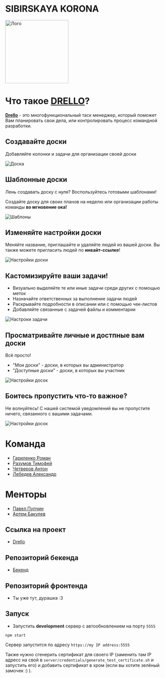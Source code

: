 # SIBIRSKAYA KORONA
<img src="./readmeImages/sibirskaya_korona.svg" alt="Лого" width="200"/>

# Что такое [DRELLO](https://drello.works)?

**[Drello](https://drello.works)** - это многофункциональный таск менеджер, который поможет Вам планировать свои дела, или контролировать процесс командной разработки.
 

## Создавайте доски
Добавляйте колонки и задачи для организации своей доски

![Доска](./readmeImages/board.png)

## Шаблонные доски
Лень создавать доску с нуля? Воспользуйтесь готовыми шаблонами!

Создайте доску для своих планов на неделю или организации работы команды **во мгновение ока!**

![Шаблоны](./readmeImages/boardTemplates.png)

## Изменяйте настройки доски
Меняйте название, приглашайте и удаляйте людей из вашей доски.
Вы также можете пригласить людей по **инвайт-ссылке**!

![Настройки доски](./readmeImages/boardSettings.png)

## Кастомизируйте ваши задачи!
- Визуально выделяйте  те или иные задачи среди других с помощью меток
- Назначайте ответственных за выполнение задачи людей
- Раскрывайте подробности в описании или с помощью чек-листов
- Добавляйте связанные с задачей файлы и комментарии

![Настроки задачи](./readmeImages/taskSettings.png)

## Просматривайте личные и достпные вам доски
Всё просто!

- "Мои доски" - доски, в которых вы администратор
- "Доступные доски" - доски, в которых вы участник

![Настройки досок](./readmeImages/boards.png)

## Боитесь пропустить что-то важное?
Не волнуйтесь! С нашей системой уведомлений вы не пропустите ничего, связанного с вашими задачами.

![Настройки досок](./readmeImages/notifications.png)

# Команда

- [Гариленко Роман](https://github.com/gavroman)
- [Разумов Тимофей](https://github.com/TimRazumov)
- [Четверов Антон](https://github.com/chtvrv) 
- [Лебедев Александр](https://github.com/CheerfulMushroom)

# Менторы
- [Павел Пупчин](https://github.com/4taa)
- [Артем Бакулев](https://github.com/artbakulev)

## Ссылка на проект
- [Drello](http://89.208.197.150:5757)

## Репозиторий бекенда
- [Бекенд](https://github.com/go-park-mail-ru/2020_1_SIBIRSKAYA_KORONA/)

## Репозиторий фронтенда
- Ты уже тут, дурашка :3

## Запуск

- Запустить **development** сервер с автообновлением на порту `5555`

`npm start`

Сервер запустится по адресу `https://my IP address:5555`

Также нужно сгенерить сертификат для своего IP (заменить там IP адресс на свой в `server/credentials/generate_test_certificate.sh` и запустить его) 
и добавить сертификат в хром (если вы хотите зелёный замочек :) ).



